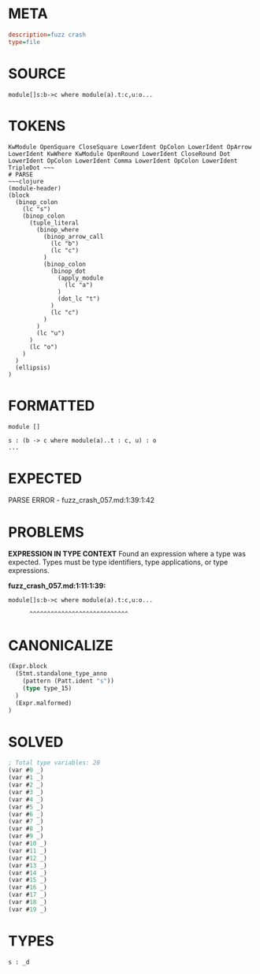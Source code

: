 # META
~~~ini
description=fuzz crash
type=file
~~~
# SOURCE
~~~roc
module[]s:b->c where module(a).t:c,u:o...
~~~
# TOKENS
~~~text
KwModule OpenSquare CloseSquare LowerIdent OpColon LowerIdent OpArrow LowerIdent KwWhere KwModule OpenRound LowerIdent CloseRound Dot LowerIdent OpColon LowerIdent Comma LowerIdent OpColon LowerIdent TripleDot ~~~
# PARSE
~~~clojure
(module-header)
(block
  (binop_colon
    (lc "s")
    (binop_colon
      (tuple_literal
        (binop_where
          (binop_arrow_call
            (lc "b")
            (lc "c")
          )
          (binop_colon
            (binop_dot
              (apply_module
                (lc "a")
              )
              (dot_lc "t")
            )
            (lc "c")
          )
        )
        (lc "u")
      )
      (lc "o")
    )
  )
  (ellipsis)
)
~~~
# FORMATTED
~~~roc
module []

s : (b -> c where module(a)..t : c, u) : o
...
~~~
# EXPECTED
PARSE ERROR - fuzz_crash_057.md:1:39:1:42
# PROBLEMS
**EXPRESSION IN TYPE CONTEXT**
Found an expression where a type was expected.
Types must be type identifiers, type applications, or type expressions.

**fuzz_crash_057.md:1:11:1:39:**
```roc
module[]s:b->c where module(a).t:c,u:o...
```
          ^^^^^^^^^^^^^^^^^^^^^^^^^^^^


# CANONICALIZE
~~~clojure
(Expr.block
  (Stmt.standalone_type_anno
    (pattern (Patt.ident "s"))
    (type type_15)
  )
  (Expr.malformed)
)
~~~
# SOLVED
~~~clojure
; Total type variables: 20
(var #0 _)
(var #1 _)
(var #2 _)
(var #3 _)
(var #4 _)
(var #5 _)
(var #6 _)
(var #7 _)
(var #8 _)
(var #9 _)
(var #10 _)
(var #11 _)
(var #12 _)
(var #13 _)
(var #14 _)
(var #15 _)
(var #16 _)
(var #17 _)
(var #18 _)
(var #19 _)
~~~
# TYPES
~~~roc
s : _d
~~~
